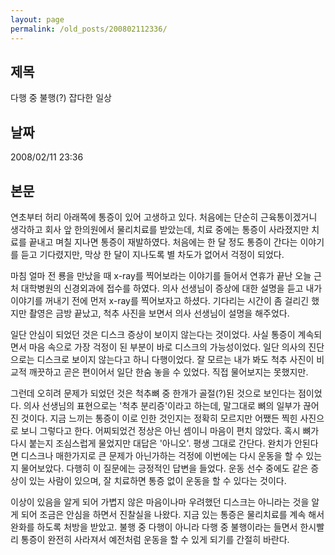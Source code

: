 ```yaml
---
layout: page
permalink: /old_posts/200802112336/
---
```


## 제목
다행 중 불행(?) 잡다한 일상

## 날짜
2008/02/11 23:36

## 본문
연초부터 허리 아래쪽에 통증이 있어 고생하고 있다. 처음에는 단순히 근육통이겠거니 생각하고 회사 앞 한의원에서 물리치료를 받았는데, 치료 중에는 통증이 사라졌지만 치료를 끝내고 며칠 지나면 통증이 재발하였다. 처음에는 한 달 정도 통증이 간다는 이야기를 듣고 기다렸지만, 막상 한 달이 지나도록 별 차도가 없어서 걱정이 되었다.

마침 얼마 전 룡을 만났을 때 x-ray를 찍어보라는 이야기를 들어서 연휴가 끝난 오늘 근처 대학병원의 신경외과에 접수를 하였다. 의사 선생님이 증상에 대한 설명을 듣고 내가 이야기를 꺼내기 전에 먼저 x-ray를 찍어보자고 하셨다. 기다리는 시간이 좀 걸리긴 했지만 촬영은 금방 끝났고, 척추 사진을 보면서 의사 선생님이 설명을 해주었다.

일단 안심이 되었던 것은 디스크 증상이 보이지 않는다는 것이었다. 사실 통증이 계속되면서 마음 속으로 가장 걱정이 된 부분이 바로 디스크의 가능성이었다. 일단 의사의 진단으로는 디스크로 보이지 않는다고 하니 다행이었다. 잘 모르는 내가 봐도 척추 사진이 비교적 깨끗하고 곧은 편이어서 일단 한숨 놓을 수 있었다. 직접 물어보지는 못했지만.

그런데 오히려 문제가 되었던 것은 척추뼈 중 한개가 골절(?)된 것으로 보인다는 점이었다. 의사 선생님의 표현으로는 '척추 분리증'이라고 하는데, 말그대로 뼈의 일부가 끊어진 것이다. 지금 느끼는 통증이 이로 인한 것인지는 정확히 모르지만 어쨌든 찍힌 사진으로 보니 그렇다고 한다. 
어찌되었건 정상은 아닌 셈이니 마음이 편치 않았다. 혹시 뼈가 다시 붙는지 조심스럽게 물었지만 대답은 '아니오'. 평생 그대로 간단다. 완치가 안된다면 디스크나 매한가지로 큰 문제가 아닌가하는 걱정에 이번에는 다시 운동을 할 수 있는지 물어보았다. 다행히 이 질문에는 긍정적인 답변을 들었다. 운동 선수 중에도 같은 증상이 있는 사람이 있으며, 잘 치료하면 통증 없이 운동을 할 수 있다는 것이다.

이상이 있음을 알게 되어 가볍지 않은 마음이나마 우려했던 디스크는 아니라는 것을 알게 되어 조금은 안심을 하면서 진찰실을 나왔다. 지금 있는 통증은 물리치료를 계속 해서 완화를 하도록 처방을 받았고.
불행 중 다행이 아니라 다행 중 불행이라는 들면서 한시빨리 통증이 완전히 사라져서 예전처럼 운동을 할 수 있게 되기를 간절히 바란다.